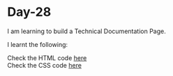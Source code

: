 # Day-28
I am learning to build a Technical Documentation Page.

I learnt the following:


Check the HTML code [here](./index.html)  
Check the CSS code [here](./styles.css)